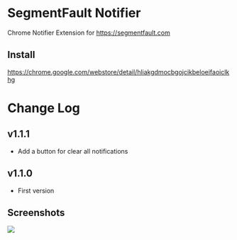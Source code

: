 # SegmentFault Notifier

Chrome Notifier Extension for https://segmentfault.com


## Install
https://chrome.google.com/webstore/detail/hliakgdmocbgojcikbeloeifaoiclkhg

# Change Log

## v1.1.1
  * Add a button for clear all notifications

## v1.1.0
  * First version


## Screenshots
![](https://cdn.rawgit.com/kokororin/segmentfault-notifier/master/screenshot.png)
